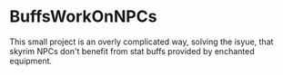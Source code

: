# BuffsWorkOnNPCs

This small project is an overly complicated way, solving the isyue, that skyrim NPCs don't benefit from stat buffs provided by enchanted equipment.
